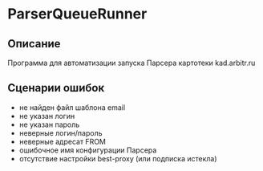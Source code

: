 # ParserQueueRunner

## Описание
Программа для автоматизации запуска Парсера картотеки kad.arbitr.ru

## Сценарии ошибок
- не найден файл шаблона email
- не указан логин
- не указан пароль
- неверные логин/пароль
- неверные адресат FROM
- ошибочное имя конфигурации Парсера
- отсутствие настройки best-proxy (или подписка истекла)